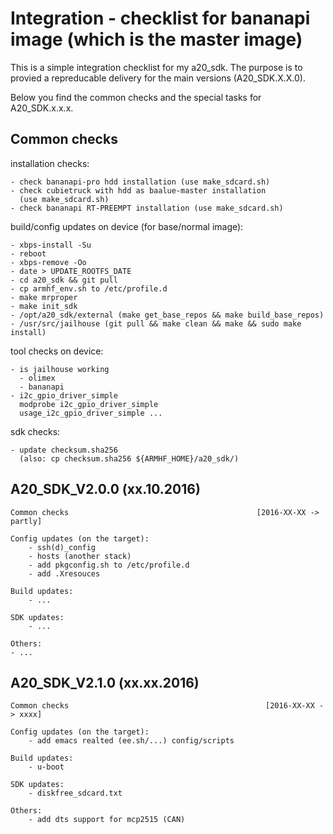 Integration - checklist for bananapi image (which is the master image)
======================================================================

This is a simple integration checklist for my a20_sdk. The purpose is to provied a repreducable delivery for the main versions (A20_SDK.X.X.0).

Below you find the common checks and the special tasks for A20_SDK.x.x.x.


Common checks
-------------

installation checks:

	- check bananapi-pro hdd installation (use make_sdcard.sh)
	- check cubietruck with hdd as baalue-master installation
	  (use make_sdcard.sh)
	- check bananapi RT-PREEMPT installation (use make_sdcard.sh)

build/config updates on device (for base/normal image):

	- xbps-install -Su
	- reboot
	- xbps-remove -Oo
	- date > UPDATE_ROOTFS_DATE
	- cd a20_sdk && git pull
	- cp armhf_env.sh to /etc/profile.d
	- make mrproper
	- make init_sdk
	- /opt/a20_sdk/external (make get_base_repos && make build_base_repos)
	- /usr/src/jailhouse (git pull && make clean && make && sudo make install)

tool checks on device:

	- is jailhouse working
	  - olimex
	  - bananapi
	- i2c_gpio_driver_simple
	  modprobe i2c_gpio_driver_simple
	  usage_i2c_gpio_driver_simple ...

sdk checks:

	- update checksum.sha256
	  (also: cp checksum.sha256 ${ARMHF_HOME}/a20_sdk/)


A20_SDK_V2.0.0 (xx.10.2016)
---------------------------

	Common checks                                          [2016-XX-XX -> partly]

	Config updates (on the target):
		- ssh(d)_config
		- hosts (another stack)
		- add pkgconfig.sh to /etc/profile.d
		- add .Xresouces

	Build updates:
		- ...

	SDK updates:
		- ...

	Others:
	- ...


A20_SDK_V2.1.0 (xx.xx.2016)
---------------------------

	Common checks                                            [2016-XX-XX -> xxxx]

	Config updates (on the target):
		- add emacs realted (ee.sh/...) config/scripts

	Build updates:
		- u-boot

	SDK updates:
		- diskfree_sdcard.txt

	Others:
		- add dts support for mcp2515 (CAN)
